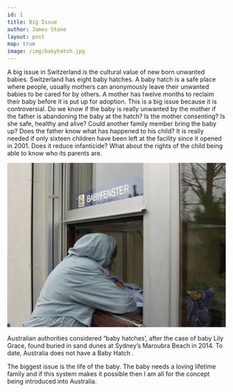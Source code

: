 ```yaml
---
id: 1
title: Big Issue
author: James Stone
layout: post
map: true
image: /img/babyhatch.jpg
---
```

A big issue in Switzerland is the cultural value of new born unwanted babies. Switzerland has eight baby hatches. A baby hatch is a safe place where people, usually mothers can anonymously leave their unwanted babies to be cared for by others. A mother has twelve months to reclaim their baby before it is put up for adoption. This is a big issue because it is controversial.  Do we know if the baby is really unwanted by the mother if the father is abandoning the baby at the hatch?  Is the mother consenting? Is she safe, healthy and alive? Could another family member bring the baby up? Does the father know what has happened to his child? It is really needed if only sixteen children have been left at the facility since it opened in 2001. Does it reduce infanticide? What about the rights of the child being able to know who its parents are. 

![Baby Hatch, Einsiedeln, Switzerland](/img/babyhatch.jpg)

Australian authorities considered “baby hatches’, after the case of baby Lily Grace, found buried in sand dunes at Sydney’s Maroubra Beach in 2014. To date, Australia does not have a Baby Hatch .

The biggest issue is the life of the baby. The baby needs a loving lifetime family and if this system makes it possible then I am all for the concept being introduced into Australia.  
 					
<!--
<div class="quote-with-name">
    <span>Matterhorn Location</span>
    <div id="map"></div>
</div>
-->


<script>$('#map').vectorMap({
    map: 'ch_mill',
    hoverOpacity: 0.7,
    hoverColor: false,
    markerStyle: {
        initial: {
            fill: '#F8E23B',
            stroke: '#383f47'
        }
    },
    regionStyle: {
        initial: {
            fill: "#f2e8b6"
        },
        hover: {
            fill: '#e8b84d'
        }
    },
    backgroundColor: 'rgba(252, 251, 248, 0.75)',
    markers:  [
        {latLng: [45.976389, 7.658333], name: 'Matterhorn'}
    ]
});
</script>